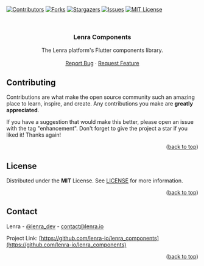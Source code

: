 <div id="top"></div>
<!--
*** This README was created with https://github.com/othneildrew/Best-README-Template
-->



<!-- PROJECT SHIELDS -->
[![Contributors][contributors-shield]][contributors-url]
[![Forks][forks-shield]][forks-url]
[![Stargazers][stars-shield]][stars-url]
[![Issues][issues-shield]][issues-url]
[![MIT License][license-shield]][license-url]



<!-- PROJECT LOGO -->
<br />
<div align="center">

<h3 align="center">Lenra Components</h3>

  <p align="center">
    The Lenra platform's Flutter components library.
    <br />
    <br />
    <a href="https://github.com/lenra-io/lenra_components/issues">Report Bug</a>
    ·
    <a href="https://github.com/lenra-io/lenra_components/issues">Request Feature</a>
  </p>
</div>


<!-- CONTRIBUTING -->
## Contributing

Contributions are what make the open source community such an amazing place to learn, inspire, and create. Any contributions you make are **greatly appreciated**.

If you have a suggestion that would make this better, please open an issue with the tag "enhancement".
Don't forget to give the project a star if you liked it! Thanks again!

<p align="right">(<a href="#top">back to top</a>)</p>



<!-- LICENSE -->
## License

Distributed under the **MIT** License. See [LICENSE](./LICENSE) for more information.

<p align="right">(<a href="#top">back to top</a>)</p>



<!-- CONTACT -->
## Contact

Lenra - [@lenra_dev](https://twitter.com/lenra_dev) - contact@lenra.io

Project Link: [https://github.com/lenra-io/lenra_components](https://github.com/lenra-io/lenra_components)

<p align="right">(<a href="#top">back to top</a>)</p>


<!-- MARKDOWN LINKS & IMAGES -->
<!-- https://www.markdownguide.org/basic-syntax/#reference-style-links -->
[contributors-shield]: https://img.shields.io/github/contributors/lenra-io/lenra_components.svg?style=for-the-badge
[contributors-url]: https://github.com/lenra-io/lenra_components/graphs/contributors
[forks-shield]: https://img.shields.io/github/forks/lenra-io/lenra_components.svg?style=for-the-badge
[forks-url]: https://github.com/lenra-io/lenra_components/network/members
[stars-shield]: https://img.shields.io/github/stars/lenra-io/lenra_components.svg?style=for-the-badge
[stars-url]: https://github.com/lenra-io/lenra_components/stargazers
[issues-shield]: https://img.shields.io/github/issues/lenra-io/lenra_components.svg?style=for-the-badge
[issues-url]: https://github.com/lenra-io/lenra_components/issues
[license-shield]: https://img.shields.io/github/license/lenra-io/lenra_components.svg?style=for-the-badge
[license-url]: https://github.com/lenra-io/lenra_components/blob/master/LICENSE


